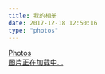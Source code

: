 ```yaml
---
title: 我的相册
date: 2017-12-18 12:50:16
type: "photos"
---
```


<link rel="stylesheet" href="./ins.css">
<link rel="stylesheet" href="./photoswipe.css"> 
<link rel="stylesheet" href="./default-skin/default-skin.css">
<div class="photos-btn-wrap">
	<a class="photos-btn active" href="javascript:void(0)">Photos</a>
</div>
<div class="instagram itemscope">
	<a href="https://git-ysz.github.io/photos/" target="_blank" class="open-ins">图片正在加载中…</a>
</div>
 
<script>
  (function() {
    var loadScript = function(path) {
      var $script = document.createElement('script')
      document.getElementsByTagName('body')[0].appendChild($script)
      $script.setAttribute('src', path)
    }
    setTimeout(function() {
        loadScript('./ins.js')
    }, 0)
  })()
</script>

